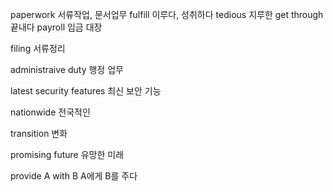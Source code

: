 paperwork 서류작업, 문서업무
fulfill 이루다, 성취하다
tedious 지루한
get through 끝내다
payroll 임금 대장

filing 서류정리

administraive duty 행정 업무

latest security features 최신 보안 기능

nationwide 전국적인

transition 변화

promising future
유망한 미래

provide A with B
A에게 B를 주다
